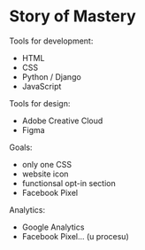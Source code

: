 # Story of Mastery

Tools for development:
- HTML
- CSS
- Python / Django
- JavaScript

Tools for design:
- Adobe Creative Cloud
- Figma

Goals:
- only one CSS
- website icon
- functionsal opt-in section
- Facebook Pixel

Analytics:
- Google Analytics
- Facebook Pixel... (u procesu)
